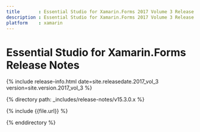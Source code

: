 ```yaml
---
title       : Essential Studio for Xamarin.Forms 2017 Volume 3 Release Notes
description : Essential Studio for Xamarin.Forms 2017 Volume 3 Release Notes
platform    : xamarin
---
```


# Essential Studio for Xamarin.Forms Release Notes

{% include release-info.html date=site.releasedate.2017_vol_3 version=site.version.2017_vol_3 %} 

{% directory path: _includes/release-notes/v15.3.0.x %}

{% include {{file.url}} %}

{% enddirectory %}